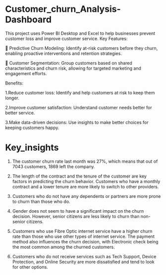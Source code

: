 # Customer_churn_Analysis-Dashboard

This project uses Power BI Desktop and Excel to help businesses prevent customer loss and improve customer service.
Key Features:

📌 Predictive Churn Modeling: Identify at-risk customers before they churn, enabling proactive interventions and retention strategies.

📌 Customer Segmentation: Group customers based on shared characteristics and churn risk, allowing for targeted marketing and engagement efforts.

Benefits:

1.Reduce customer loss: Identify and help customers at risk to keep them longer.

2.Improve customer satisfaction: Understand customer needs better for better service.

3.Make data-driven decisions: Use insights to make better choices for keeping customers happy.

# Key_insights

1. The customer churn rate last month was 27%, which means that out of 7043 customers, 1869 left the company.


2. The length of the contract and the tenure of the customer are key factors in predicting the churn behavior. Customers who have a monthly contract and a lower tenure are more likely to switch to other providers.


3. Customers who do not have any dependents or partners are more prone to churn than those who do.


4. Gender does not seem to have a significant impact on the churn decision. However, senior citizens are less likely to churn than non-senior citizens.


5. Customers who use Fibre Optic internet service have a higher churn rate than those who use other types of internet service. The payment method also influences the churn decision, with Electronic check being the most common among the churned customers.


6. Customers who do not receive services such as Tech Support, Device Protection, and Online Security are more dissatisfied and tend to look for other options.
